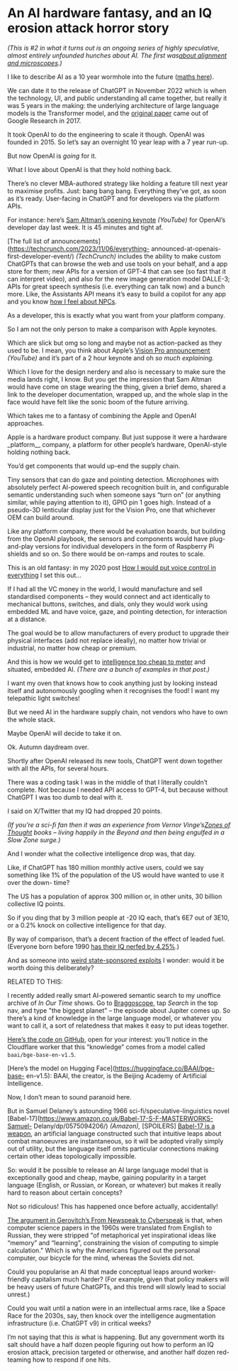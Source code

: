 # An AI hardware fantasy, and an IQ erosion attack horror story

_(This is #2 in what it turns out is an ongoing series of highly speculative,
almost entirely unfounded hunches about AI. The first was[about alignment and
microscopes](/home/2023/05/04/hunches).)_

I like to describe AI as a 10 year wormhole into the future ([maths
here](/home/2023/05/04/hunches)).

We can date it to the release of ChatGPT in November 2022 which is when the
technology, UI, and public understanding all came together, but really it was
5 years in the making: the underlying architecture of large language models is
the Transformer model, and the [original
paper](https://arxiv.org/abs/1706.03762) came out of Google Research in 2017.

It took OpenAI to do the engineering to scale it though. OpenAI was founded in 2015. So let’s say an overnight 10 year leap with a 7 year run-up.

But now OpenAI is _going_ for it.

What I love about OpenAI is that they hold nothing back.

There’s no clever MBA-authored strategy like holding a feature till next year
to maximise profits. Just: bang bang bang. Everything they’ve got, as soon as
it’s ready. User-facing in ChatGPT and for developers via the platform APIs.

For instance: here’s [Sam Altman’s opening
keynote](https://www.youtube.com/watch?v=U9mJuUkhUzk) _(YouTube)_ for OpenAI’s
developer day last week. It is 45 minutes and tight af.

[The full list of announcements](https://techcrunch.com/2023/11/06/everything-
announced-at-openais-first-developer-event/) _(TechCrunch)_ includes the
ability to make custom ChatGPTs that can browse the web and use tools on your
behalf, and a app store for them; new APIs for a version of GPT-4 that can see
(so fast that it can interpret video), and also for the new image generation
model DALLE-3; APIs for great speech synthesis (i.e. everything can talk now)
and a bunch more. Like, the Assistants API means it’s easy to build a copilot
for any app and you know [how I feel about
NPCs](https://blog.partykit.io/posts/ai-interactions-with-tldraw).

As a developer, this is exactly what you want from your platform company.

So I am not the only person to make a comparison with Apple keynotes.

Which are slick but omg so long and maybe not as action-packed as they used to
be. I mean, you think about Apple’s [Vision Pro
announcement](https://www.youtube.com/watch?v=GYkq9Rgoj8E) _(YouTube)_ and
it’s part of a 2 hour keynote and oh _so much explaining._

Which I love for the design nerdery and also is necessary to make sure the
media lands right, I know. But you get the impression that Sam Altman would
have come on stage wearing the thing, given a brief demo, shared a link to the
developer documentation, wrapped up, and the whole slap in the face would have
felt like the sonic boom of the future arriving.

Which takes me to a fantasy of combining the Apple and OpenAI approaches.

Apple is a hardware product company. But just suppose it were a hardware
\_platform\_\_ company, a platform for other people’s hardware, OpenAI-style
holding nothing back.

You’d get components that would up-end the supply chain.

Tiny sensors that can do gaze and pointing detection. Microphones with
absolutely perfect AI-powered speech recognition built in, and configurable
semantic understanding such when someone says “turn on” (or anything similar,
while paying attention to it), GPIO pin 1 goes high. Instead of a pseudo-3D
lenticular display just for the Vision Pro, one that whichever OEM can build
around.

Like any platform company, there would be evaluation boards, but building from
the OpenAI playbook, the sensors and components would have plug-and-play
versions for individual developers in the form of Raspberry Pi shields and so
on. So there would be on-ramps and routes to scale.

This is an old fantasy: in my 2020 post [How I would put voice control in
everything](/home/2020/05/26/voice) I set this out…

If I had all the VC money in the world, I would manufacture and sell
standardised components – they would connect and act identically to mechanical
buttons, switches, and dials, only they would work using embedded ML and have
voice, gaze, and pointing detection, for interaction at a distance.

The goal would be to allow manufacturers of every product to upgrade their
physical interfaces (add not replace ideally), no matter how trivial or
industrial, no matter how cheap or premium.

And this is how we would get to [intelligence too cheap to
meter](/home/2023/10/06/ubigpt) and situated, embedded AI. _(There are a bunch
of examples in that post.)_

I want my oven that knows how to cook anything just by looking instead itself
and autonomously googling when it recognises the food! I want my telepathic
light switches!

But we need AI in the hardware supply chain, not vendors who have to own the
whole stack.

Maybe OpenAI will decide to take it on.

Ok. Autumn daydream over.

Shortly after OpenAI released its new tools, ChatGPT went down together with
all the APIs, for several hours.

There was a coding task I was in the middle of that I literally couldn’t
complete. Not because I needed API access to GPT-4, but because without
ChatGPT I was too dumb to deal with it.

I said on X/Twitter that my IQ had dropped 20 points.

_(If you’re a sci-fi fan then it was an experience from Vernor Vinge’s[Zones
of Thought](https://tvtropes.org/pmwiki/pmwiki.php/Literature/ZonesOfThought)
books – living happily in the Beyond and then being engulfed in a Slow Zone
surge.)_

And I wonder what the collective intelligence drop was, that day.

Like, if ChatGPT has 180 million monthly active users, could we say something
like 1% of the population of the US would have wanted to use it over the down-
time?

The US has a population of approx 300 million or, in other units, 30 billion
collective IQ points.

So if you ding that by 3 million people at -20 IQ each, that’s 6E7 out of
3E10, or a 0.2% knock on collective intelligence for that day.

By way of comparison, that’s a decent fraction of the effect of leaded fuel.
(Everyone born before 1990 [has their IQ nerfed by
4.25%](/home/2022/03/11/saeculum).)

And as someone into [weird state-sponsored
exploits](/home/2021/03/25/exploits) I wonder: would it be worth doing this
deliberately?

RELATED TO THIS:

I recently added really smart AI-powered semantic search to my unoffice
archive of _In Our Time_ shows. Go to
[Braggoscope](https://www.braggoscope.com), tap _Search_ in the top nav, and
type "the biggest planet" – the episode about Jupiter comes up. So there’s a
kind of knowledge in the large language model, or whatever you want to call
it, a sort of relatedness that makes it easy to put ideas together.

[Here’s the code on GitHub](https://github.com/genmon/braggoscope-search),
open for your interest: you’ll notice in the Cloudflare worker that this
“knowledge” comes from a model called `baai/bge-base-en-v1.5`.

[Here’s the model on Hugging Face](https://huggingface.co/BAAI/bge-base-
en-v1.5): BAAI, the creator, is the Beijing Academy of Artificial
Intelligence.

Now, I don’t mean to sound paranoid here.

But in Samuel Delaney’s astounding 1966 sci-fi/speculative-linguistics novel
[Babel-17](https://www.amazon.co.uk/Babel-17-S-F-MASTERWORKS-Samuel-
Delany/dp/0575094206/) _(Amazon),_ [SPOILERS] [Babel-17 is a
weapon](https://tvtropes.org/pmwiki/pmwiki.php/Literature/Babel17), an
artificial language constructed such that intuitive leaps about combat
manoeuvres are instantaneous, so it will be adopted virally simply out of
utility, but the language itself omits particular connections making certain
other ideas topologically impossible.

So: would it be possible to release an AI large language model that is
exceptionally good and cheap, maybe, gaining popularity in a target language
(English, or Russian, or Korean, or whatever) but makes it really hard to
reason about certain concepts?

Not so ridiculous! This has happened once before actually, accidentally!

[The argument in Gerovitch’s From Newspeak to
Cyberspeak](/home/2018/01/03/2017_books) is that, when computer science papers
in the 1960s were translated from English to Russian, they were stripped "of
metaphorical yet inspirational ideas like “memory” and “learning”,
constraining the vision of computing to simple calculation." Which is why the
Americans figured out the personal computer, our bicycle for the mind, whereas
the Soviets did not.

Could you popularise an AI that made conceptual leaps around worker-friendly
capitalism much harder? (For example, given that policy makers will be heavy
users of future ChatGPTs, and this trend will slowly lead to social unrest.)

Could you wait until a nation were in an intellectual arms race, like a Space
Race for the 2030s, say, then knock over the intelligence augmentation
infrastructure (i.e. ChatGPT v9) in critical weeks?

I’m not saying that this _is_ what is happening. But any government worth its
salt should have a half dozen people figuring out how to perform an IQ erosion
attack, precision targeted or otherwise, and another half dozen red-teaming
how to respond if one hits.
